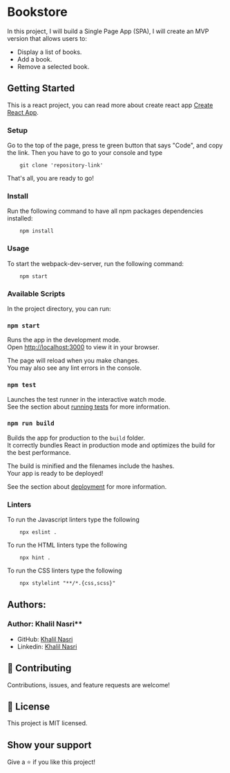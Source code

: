# Bookstore

In this project, I will build a Single Page App (SPA), I will create an MVP version that allows users to:

- Display a list of books.
- Add a book.
- Remove a selected book.

## Getting Started

This is a react project, you can read more about create react app [Create React App](https://github.com/facebook/create-react-app).

### Setup

Go to the top of the page, press te green button that says "Code", and copy the link. Then you have to go to your console and type

```
    git clone 'repository-link'
```

That's all, you are ready to go!

### Install

Run the following command to have all npm packages dependencies installed:

```
    npm install
```

### Usage

To start the webpack-dev-server, run the following command:

```
    npm start
```

### Available Scripts

In the project directory, you can run:

### `npm start`

Runs the app in the development mode.\
Open [http://localhost:3000](http://localhost:3000) to view it in your browser.

The page will reload when you make changes.\
You may also see any lint errors in the console.

### `npm test`

Launches the test runner in the interactive watch mode.\
See the section about [running tests](https://facebook.github.io/create-react-app/docs/running-tests) for more information.

### `npm run build`

Builds the app for production to the `build` folder.\
It correctly bundles React in production mode and optimizes the build for the best performance.

The build is minified and the filenames include the hashes.\
Your app is ready to be deployed!

See the section about [deployment](https://facebook.github.io/create-react-app/docs/deployment) for more information.

### Linters

To run the Javascript linters type the following

```
    npx eslint .
```

To run the HTML linters type the following

```
    npx hint .

```

To run the CSS linters type the following

```
    npx stylelint "**/*.{css,scss}"
```

## Authors:

### Author: Khalil Nasri\*\*

- GitHub: [Khalil Nasri](https://github.com/NasKhalil)
- Linkedin: [Khalil Nasri](https://www.linkedin.com/in/nasri-khalil-androdev/)

## 🤝 Contributing

Contributions, issues, and feature requests are welcome!

## 📝 License

This project is MIT licensed.

## Show your support

Give a ⭐️ if you like this project!